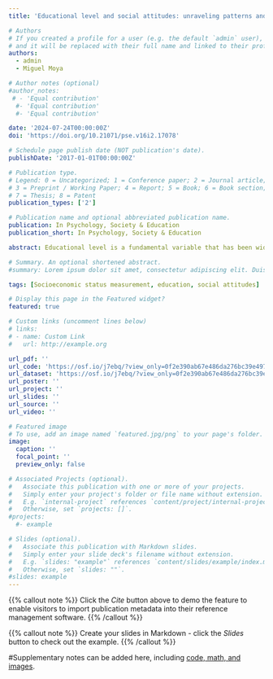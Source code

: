 ```yaml
---
title: 'Educational level and social attitudes: unraveling patterns and methodological considerations'

# Authors
# If you created a profile for a user (e.g. the default `admin` user), write the username (folder name) here
# and it will be replaced with their full name and linked to their profile.
authors:
  - admin
  - Miguel Moya

# Author notes (optional)
#author_notes:
 # - 'Equal contribution'
  #- 'Equal contribution'
  #- 'Equal contribution'

date: '2024-07-24T00:00:00Z'
doi: 'https://doi.org/10.21071/pse.v16i2.17078'

# Schedule page publish date (NOT publication's date).
publishDate: '2017-01-01T00:00:00Z'

# Publication type.
# Legend: 0 = Uncategorized; 1 = Conference paper; 2 = Journal article;
# 3 = Preprint / Working Paper; 4 = Report; 5 = Book; 6 = Book section;
# 7 = Thesis; 8 = Patent
publication_types: ['2']

# Publication name and optional abbreviated publication name.
publication: In Psychology, Society & Education
publication_short: In Psychology, Society & Education

abstract: Educational level is a fundamental variable that has been widely studied in the social sciences. Numerous studies have shown its relevance in explaining different attitudes and behaviors related to both personal and social well-being. However, except for a few exceptions, less attention has been paid to how this variable is measured and operationalized. In this article, we illustrate the effects that the operationalization of education can have on a series of variables relevant to satisfaction with society: attitudes towards immigration (Study 1), technocratic attitudes (Study 2), trust in the police (Studies 3a and 3b), and attitudes toward poverty reduction (Study 4). To do this, we use data from the EVS/WVS 2017-2022, European Social Survey Round 10, and a representative national sample from Spain. In this latter study, we include a novel variable in studies related to education: the subjective perception of educational level compared to the rest of society. Finally, we discuss our results and offer some suggestions and recommendations for those interested in studying the effects of educational level or using it as a control variable in their analyses.

# Summary. An optional shortened abstract.
#summary: Lorem ipsum dolor sit amet, consectetur adipiscing elit. Duis posuere tellus ac convallis placerat. Proin tincidunt magna sed ex sollicitudin condimentum.

tags: [Socioeconomic status measurement, education, social attitudes]

# Display this page in the Featured widget?
featured: true

# Custom links (uncomment lines below)
# links:
# - name: Custom Link
#   url: http://example.org

url_pdf: ''
url_code: 'https://osf.io/j7ebq/?view_only=0f2e390ab67e486da276bc39e49704a6'
url_dataset: 'https://osf.io/j7ebq/?view_only=0f2e390ab67e486da276bc39e49704a6'
url_poster: ''
url_project: ''
url_slides: ''
url_source: ''
url_video: ''

# Featured image
# To use, add an image named `featured.jpg/png` to your page's folder.
image:
  caption: ''
  focal_point: ''
  preview_only: false

# Associated Projects (optional).
#   Associate this publication with one or more of your projects.
#   Simply enter your project's folder or file name without extension.
#   E.g. `internal-project` references `content/project/internal-project/index.md`.
#   Otherwise, set `projects: []`.
#projects:
  #- example

# Slides (optional).
#   Associate this publication with Markdown slides.
#   Simply enter your slide deck's filename without extension.
#   E.g. `slides: "example"` references `content/slides/example/index.md`.
#   Otherwise, set `slides: ""`.
#slides: example
---
```


{{% callout note %}}
Click the _Cite_ button above to demo the feature to enable visitors to import publication metadata into their reference management software.
{{% /callout %}}

{{% callout note %}}
Create your slides in Markdown - click the _Slides_ button to check out the example.
{{% /callout %}}

#Supplementary notes can be added here, including [code, math, and images](https://wowchemy.com/docs/writing-markdown-latex/).
